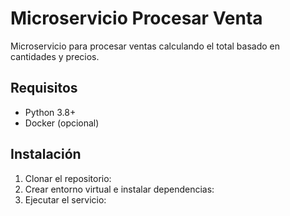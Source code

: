 # Microservicio Procesar Venta

Microservicio para procesar ventas calculando el total basado en cantidades y precios.

## Requisitos

- Python 3.8+
- Docker (opcional)

## Instalación

1. Clonar el repositorio:
2. Crear entorno virtual e instalar dependencias:
3. Ejecutar el servicio:
